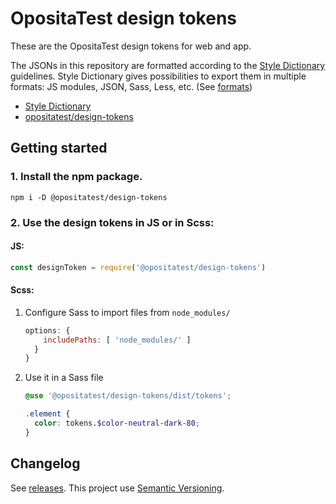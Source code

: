# OpositaTest design tokens

These are the OpositaTest design tokens for web and app.

The JSONs in this repository are formatted according to the [Style Dictionary][sd] guidelines. Style Dictionary gives possibilities to export them in multiple formats: JS modules, JSON, Sass, Less, etc. (See [formats](https://amzn.github.io/style-dictionary/#/formats))

* [Style Dictionary][sd]
* [opositatest/design-tokens][repo]


## Getting started
### 1. Install the npm package.
```shell
npm i -D @opositatest/design-tokens
```

### 2. Use the design tokens in JS or in Scss:

#### JS:

```js
const designToken = require('@opositatest/design-tokens')
```


#### Scss:

1. Configure Sass to import files from `node_modules/`
    ```js
    options: {
        includePaths: [ 'node_modules/' ]
      }
    }
    ```

2. Use it in a Sass file
    ```scss
    @use '@opositatest/design-tokens/dist/tokens';

    .element {
      color: tokens.$color-neutral-dark-80;
    }
    ```


## Changelog

See [releases][releases].
This project use [Semantic Versioning][semver].



[sd]: https://amzn.github.io/style-dictionary
[releases]: https://github.com/opositatest/design-tokens/releases
[semver]: https://semver.org/
[repo]: https://github.com/opositatest/design-tokens
